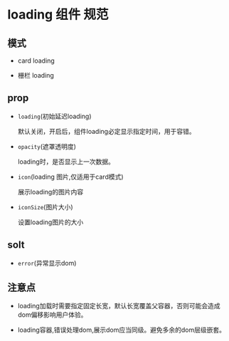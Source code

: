 # loading 组件 规范

## 模式

- card loading
  
- 栅栏 loading
  
## prop

- `loading`(初始延迟loading)
  
    默认关闭，开启后，组件loading必定显示指定时间，用于容错。

- `opacity`(遮罩透明度)

    loading时，是否显示上一次数据。

- `icon`(loading 图片,仅适用于card模式)

    展示loading的图片内容

- `iconSize`(图片大小)

    设置loading图片的大小

## solt

- `error`(异常显示dom)
  
## 注意点

- loading加载时需要指定固定长宽，默认长宽覆盖父容器，否则可能会造成dom偏移影响用户体验。

- loading容器,错误处理dom,展示dom应当同级。避免多余的dom层级嵌套。 